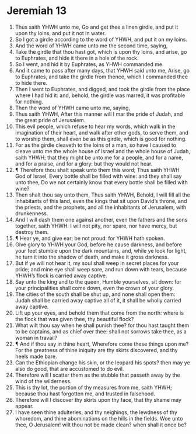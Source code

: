 ﻿# Jeremiah 13
1. Thus saith YHWH unto me, Go and get thee a linen girdle, and put it upon thy loins, and put it not in water. 
2. So I got a girdle according to the word of YHWH, and put it on my loins. 
3. And the word of YHWH came unto me the second time, saying, 
4. Take the girdle that thou hast got, which is upon thy loins, and arise, go to Euphrates, and hide it there in a hole of the rock. 
5. So I went, and hid it by Euphrates, as YHWH commanded me. 
6. And it came to pass after many days, that YHWH said unto me, Arise, go to Euphrates, and take the girdle from thence, which I commanded thee to hide there. 
7. Then I went to Euphrates, and digged, and took the girdle from the place where I had hid it: and, behold, the girdle was marred, it was profitable for nothing. 
8. Then the word of YHWH came unto me, saying, 
9. Thus saith YHWH, After this manner will I mar the pride of Judah, and the great pride of Jerusalem. 
10. This evil people, which refuse to hear my words, which walk in the imagination of their heart, and walk after other gods, to serve them, and to worship them, shall even be as this girdle, which is good for nothing. 
11. For as the girdle cleaveth to the loins of a man, so have I caused to cleave unto me the whole house of Israel and the whole house of Judah, saith YHWH; that they might be unto me for a people, and for a name, and for a praise, and for a glory: but they would not hear. 
12. ¶ Therefore thou shalt speak unto them this word; Thus saith YHWH God of Israel, Every bottle shall be filled with wine: and they shall say unto thee, Do we not certainly know that every bottle shall be filled with wine? 
13. Then shalt thou say unto them, Thus saith YHWH, Behold, I will fill all the inhabitants of this land, even the kings that sit upon David’s throne, and the priests, and the prophets, and all the inhabitants of Jerusalem, with drunkenness. 
14. And I will dash them one against another, even the fathers and the sons together, saith YHWH: I will not pity, nor spare, nor have mercy, but destroy them. 
15. ¶ Hear ye, and give ear; be not proud: for YHWH hath spoken. 
16. Give glory to YHWH your God, before he cause darkness, and before your feet stumble upon the dark mountains, and, while ye look for light, he turn it into the shadow of death, and make it gross darkness. 
17. But if ye will not hear it, my soul shall weep in secret places for your pride; and mine eye shall weep sore, and run down with tears, because YHWH’s flock is carried away captive. 
18. Say unto the king and to the queen, Humble yourselves, sit down: for your principalities shall come down, even the crown of your glory. 
19. The cities of the south shall be shut up, and none shall open them: Judah shall be carried away captive all of it, it shall be wholly carried away captive. 
20. Lift up your eyes, and behold them that come from the north: where is the flock that was given thee, thy beautiful flock? 
21. What wilt thou say when he shall punish thee? for thou hast taught them to be captains, and as chief over thee: shall not sorrows take thee, as a woman in travail? 
22. ¶ And if thou say in thine heart, Wherefore come these things upon me? For the greatness of thine iniquity are thy skirts discovered, and thy heels made bare. 
23. Can the Ethiopian change his skin, or the leopard his spots? then may ye also do good, that are accustomed to do evil. 
24. Therefore will I scatter them as the stubble that passeth away by the wind of the wilderness. 
25. This is thy lot, the portion of thy measures from me, saith YHWH; because thou hast forgotten me, and trusted in falsehood. 
26. Therefore will I discover thy skirts upon thy face, that thy shame may appear. 
27. I have seen thine adulteries, and thy neighings, the lewdness of thy whoredom, and thine abominations on the hills in the fields. Woe unto thee, O Jerusalem! wilt thou not be made clean? when shall it once be? 
